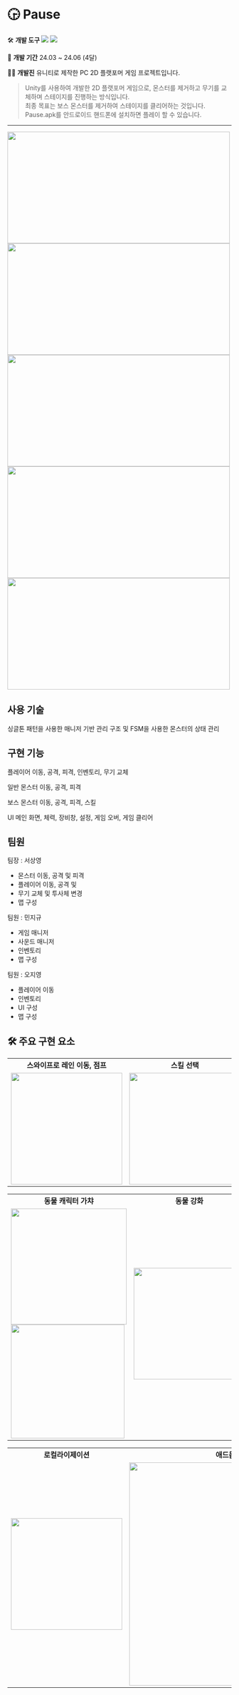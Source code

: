 #  🕞 Pause

🛠️ **개발 도구**
  <img src="https://img.shields.io/badge/C%23-80247B?style=flat-square&logo=csharp&logoColor=white"/> <img src="https://img.shields.io/badge/Unity-000000?style=flat-square&logo=unity&logoColor=white"/>

📅 **개발 기간**
 24.03 ~ 24.06 (4달)

🧑‍💻 **개발진**
유니티로 제작한 PC 2D 플랫포머 게임 프로젝트입니다.

> Unity를 사용하여 개발한 2D 플랫포머 게임으로, 몬스터를 제거하고 무기를 교체하며 스테이지를 진행하는 방식입니다.  
> 최종 목표는 보스 몬스터를 제거하여 스테이지를 클리어하는 것입니다.  
> Pause.apk를 안드로이드 핸드폰에 설치하면 플레이 할 수 있습니다.

---

<img src="https://github.com/user-attachments/assets/7c065b9f-2de5-41d4-b90e-505ddd344f78" width="500" height="250"/>
<img src="https://github.com/user-attachments/assets/070ece04-c692-4445-a1b1-7a759ffd9777" width="500" height="250"/>
<img src="https://github.com/user-attachments/assets/f1467cb5-f797-4b38-a0bc-857e37693a81" width="500" height="250"/>
<img src="https://github.com/user-attachments/assets/05b7ac0d-1a82-409b-a103-7763ae73597e" width="500" height="250"/>
<img src="https://github.com/user-attachments/assets/e9744254-c9a6-48c2-a82a-0ef38902ef4c" width="500" height="250"/>

## 사용 기술

싱글톤 패턴을 사용한 매니저 기반 관리 구조 및
FSM을 사용한 몬스터의 상태 관리

## 구현 기능

플레이어
  이동, 공격, 피격, 인벤토리, 무기 교체

일반 몬스터
  이동, 공격, 피격

보스 몬스터
  이동, 공격, 피격, 스킬

UI
  메인 화면, 체력, 장비창, 설정, 게임 오버, 게임 클리어

## 팀원

팀장 : 서상영
* 몬스터 이동, 공격 및 피격
* 플레이어 이동, 공격 및
* 무기 교체 및 투사체 변경
* 맵 구성
  
팀원 : 민지규
* 게임 매니저
* 사운드 매니저
* 인벤토리
* 맵 구성
  
팀원 : 오지영 
* 플레이어 이동
* 인벤토리
* UI 구성
* 맵 구성

## 🛠️ 주요 구현 요소
<table>
  <tr>
    <td align="center"><strong>스와이프로 레인 이동, 점프</strong></td>
    <td align="center"><strong>스킬 선택</strong></td>
    <td align="center"><strong>보스 전투</strong></td>
  </tr>
  <tr>
    <td><img src="./Screenshot/플레이화면.png" width="250"/></td>
    <td><img src="./Screenshot/스킬선택화면.png" width="250"/></td>
    <td><img src="./Screenshot/스킬과보스전화면.png" width="250"/></td>
  </tr>
</table>

<table>
  <tr>
    <td align="center"><strong>동물 캐릭터 가챠</strong></td>
    <td align="center"><strong>동물 강화</strong></td>
  </tr>
  <tr>
    <td><img src="./Screenshot/가챠화면.png" width="260"/><img src="./Screenshot/가챠결과.png" width="255"/></td>
    <td><img src="./Screenshot/동물강화화면.png" width="250"/></td>
  </tr>
 
</table>
<table>
  <tr>
    <td align="center"><strong>로컬라이제이션</strong></td>
    <td align="center"><strong>애드몹 보상 광고</strong></td>
  </tr>
  <tr>
    <td><img src="./Screenshot/설정화면.png" width="250"/></td>
    <td><img src="./Screenshot/광고.jpg" width="500"/></td>
  </tr>
</table>

